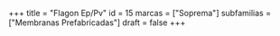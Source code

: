 +++
title = "Flagon Ep/Pv"
id = 15
marcas = ["Soprema"]
subfamilias = ["Membranas Prefabricadas"]
draft = false
+++

<!--more-->